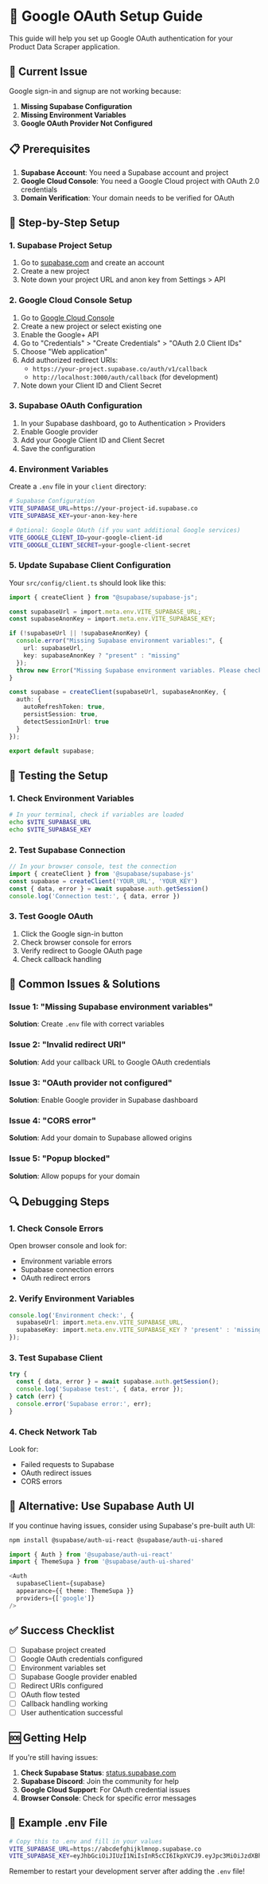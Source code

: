 # 🔐 Google OAuth Setup Guide

This guide will help you set up Google OAuth authentication for your Product Data Scraper application.

## 🚨 Current Issue

Google sign-in and signup are not working because:
1. **Missing Supabase Configuration**
2. **Missing Environment Variables**
3. **Google OAuth Provider Not Configured**

## 📋 Prerequisites

1. **Supabase Account**: You need a Supabase account and project
2. **Google Cloud Console**: You need a Google Cloud project with OAuth 2.0 credentials
3. **Domain Verification**: Your domain needs to be verified for OAuth

## 🔧 Step-by-Step Setup

### 1. **Supabase Project Setup**

1. Go to [supabase.com](https://supabase.com) and create an account
2. Create a new project
3. Note down your project URL and anon key from Settings > API

### 2. **Google Cloud Console Setup**

1. Go to [Google Cloud Console](https://console.cloud.google.com/)
2. Create a new project or select existing one
3. Enable the Google+ API
4. Go to "Credentials" > "Create Credentials" > "OAuth 2.0 Client IDs"
5. Choose "Web application"
6. Add authorized redirect URIs:
   - `https://your-project.supabase.co/auth/v1/callback`
   - `http://localhost:3000/auth/callback` (for development)
7. Note down your Client ID and Client Secret

### 3. **Supabase OAuth Configuration**

1. In your Supabase dashboard, go to Authentication > Providers
2. Enable Google provider
3. Add your Google Client ID and Client Secret
4. Save the configuration

### 4. **Environment Variables**

Create a `.env` file in your `client` directory:

```bash
# Supabase Configuration
VITE_SUPABASE_URL=https://your-project-id.supabase.co
VITE_SUPABASE_KEY=your-anon-key-here

# Optional: Google OAuth (if you want additional Google services)
VITE_GOOGLE_CLIENT_ID=your-google-client-id
VITE_GOOGLE_CLIENT_SECRET=your-google-client-secret
```

### 5. **Update Supabase Client Configuration**

Your `src/config/client.ts` should look like this:

```typescript
import { createClient } from "@supabase/supabase-js";

const supabaseUrl = import.meta.env.VITE_SUPABASE_URL;
const supabaseAnonKey = import.meta.env.VITE_SUPABASE_KEY;

if (!supabaseUrl || !supabaseAnonKey) {
  console.error("Missing Supabase environment variables:", {
    url: supabaseUrl,
    key: supabaseAnonKey ? "present" : "missing"
  });
  throw new Error("Missing Supabase environment variables. Please check your .env file.");
}

const supabase = createClient(supabaseUrl, supabaseAnonKey, {
  auth: {
    autoRefreshToken: true,
    persistSession: true,
    detectSessionInUrl: true
  }
});

export default supabase;
```

## 🧪 Testing the Setup

### 1. **Check Environment Variables**
```bash
# In your terminal, check if variables are loaded
echo $VITE_SUPABASE_URL
echo $VITE_SUPABASE_KEY
```

### 2. **Test Supabase Connection**
```typescript
// In your browser console, test the connection
import { createClient } from '@supabase/supabase-js'
const supabase = createClient('YOUR_URL', 'YOUR_KEY')
const { data, error } = await supabase.auth.getSession()
console.log('Connection test:', { data, error })
```

### 3. **Test Google OAuth**
1. Click the Google sign-in button
2. Check browser console for errors
3. Verify redirect to Google OAuth page
4. Check callback handling

## 🚨 Common Issues & Solutions

### Issue 1: "Missing Supabase environment variables"
**Solution**: Create `.env` file with correct variables

### Issue 2: "Invalid redirect URI"
**Solution**: Add your callback URL to Google OAuth credentials

### Issue 3: "OAuth provider not configured"
**Solution**: Enable Google provider in Supabase dashboard

### Issue 4: "CORS error"
**Solution**: Add your domain to Supabase allowed origins

### Issue 5: "Popup blocked"
**Solution**: Allow popups for your domain

## 🔍 Debugging Steps

### 1. **Check Console Errors**
Open browser console and look for:
- Environment variable errors
- Supabase connection errors
- OAuth redirect errors

### 2. **Verify Environment Variables**
```typescript
console.log('Environment check:', {
  supabaseUrl: import.meta.env.VITE_SUPABASE_URL,
  supabaseKey: import.meta.env.VITE_SUPABASE_KEY ? 'present' : 'missing'
});
```

### 3. **Test Supabase Client**
```typescript
try {
  const { data, error } = await supabase.auth.getSession();
  console.log('Supabase test:', { data, error });
} catch (err) {
  console.error('Supabase error:', err);
}
```

### 4. **Check Network Tab**
Look for:
- Failed requests to Supabase
- OAuth redirect issues
- CORS errors

## 📱 Alternative: Use Supabase Auth UI

If you continue having issues, consider using Supabase's pre-built auth UI:

```bash
npm install @supabase/auth-ui-react @supabase/auth-ui-shared
```

```typescript
import { Auth } from '@supabase/auth-ui-react'
import { ThemeSupa } from '@supabase/auth-ui-shared'

<Auth
  supabaseClient={supabase}
  appearance={{ theme: ThemeSupa }}
  providers={['google']}
/>
```

## ✅ Success Checklist

- [ ] Supabase project created
- [ ] Google OAuth credentials configured
- [ ] Environment variables set
- [ ] Supabase Google provider enabled
- [ ] Redirect URIs configured
- [ ] OAuth flow tested
- [ ] Callback handling working
- [ ] User authentication successful

## 🆘 Getting Help

If you're still having issues:

1. **Check Supabase Status**: [status.supabase.com](https://status.supabase.com)
2. **Supabase Discord**: Join the community for help
3. **Google Cloud Support**: For OAuth credential issues
4. **Browser Console**: Check for specific error messages

## 📝 Example .env File

```bash
# Copy this to .env and fill in your values
VITE_SUPABASE_URL=https://abcdefghijklmnop.supabase.co
VITE_SUPABASE_KEY=eyJhbGciOiJIUzI1NiIsInR5cCI6IkpXVCJ9.eyJpc3MiOiJzdXBhYmFzZSIsInJlZiI6ImFiY2RlZmdoaWprbG1ub3AiLCJyb2xlIjoiYW5vbiIsImlhdCI6MTYzNzQ5NjAwMCwiZXhwIjoxOTUzMDcyMDAwfQ.example
```

Remember to restart your development server after adding the `.env` file!
